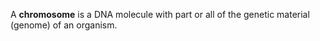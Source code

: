 A **chromosome** is a DNA molecule with part or all of the genetic material (genome) of an organism.
